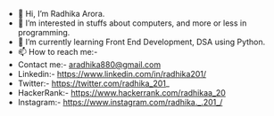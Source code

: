 - 👋 Hi, I’m Radhika Arora.
- 👀 I’m interested in stuffs about computers, and more or less in programming.
- 🌱 I’m currently learning Front End Development, DSA using Python.
- 📫 How to reach me:-
- Contact me:- aradhika880@gmail.com
- Linkedin:- https://www.linkedin.com/in/radhika201/
- Twitter:- https://twitter.com/radhika_201_
- HackerRank:- https://www.hackerrank.com/radhikaa_20
- Instagram:- https://www.instagram.com/radhika._.201_/



<!---
radhika-020/radhika-020 is a ✨ special ✨ repository because its `README.md` (this file) appears on your GitHub profile.
You can click the Preview link to take a look at your changes.
--->
